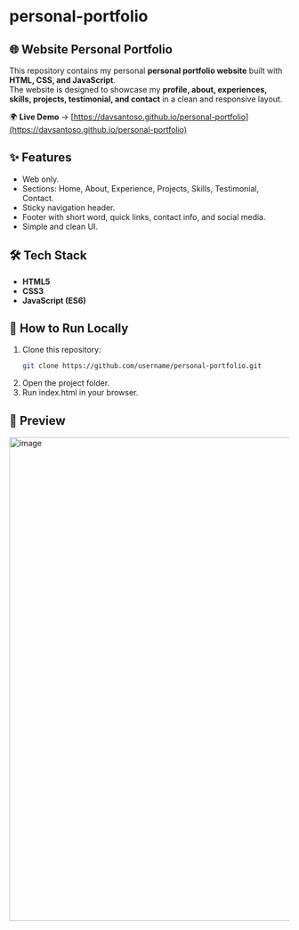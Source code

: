 # personal-portfolio
## 🌐 Website Personal Portfolio
This repository contains my personal **personal portfolio website** built with **HTML, CSS, and JavaScript**.  
The website is designed to showcase my **profile, about, experiences, skills, projects, testimonial, and contact** in a clean and responsive layout.  

🌍 **Live Demo** → [https://davsantoso.github.io/personal-portfolio](https://davsantoso.github.io/personal-portfolio)  

## ✨ Features
- Web only.
- Sections: Home, About, Experience, Projects, Skills, Testimonial, Contact.
- Sticky navigation header.
- Footer with short word, quick links, contact info, and social media.
- Simple and clean UI.

## 🛠️ Tech Stack
- **HTML5**  
- **CSS3**  
- **JavaScript (ES6)**

## 🚀 How to Run Locally
1. Clone this repository:  
   ```bash
   git clone https://github.com/username/personal-portfolio.git
2. Open the project folder.
3. Run index.html in your browser.

## 📸 Preview
<img width="1899" height="869" alt="image" src="https://github.com/user-attachments/assets/34a96f02-4096-4797-9308-6ab99a5b3070" />

